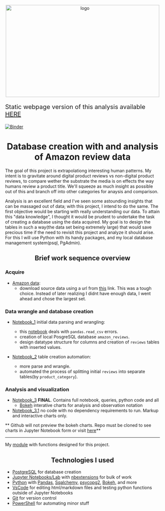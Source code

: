 <p align="center">
    <img src="https://pmcvariety.files.wordpress.com/2018/01/amazon-logo.jpg?w=1000&h=562&crop=1" alt="logo" width="500" height="300"/>
</p>

<p style="text-align:left; font-size:20px;">Static webpage version of this analysis available <a href="https://ukrainian-serge.github.io/amazon_reviews.io/">HERE</a></p>
  
[![Binder](https://mybinder.org/badge_logo.svg)](https://mybinder.org/v2/gh/ukrainian-serge/amazon_reviews.io/master)



<h1  align="center">Database creation with and analysis of Amazon review data</h1>

The goal of this project is extrapolationg interesting human patterns. My intent is to gravitate around digital product reviews vs non-digital product reviews, to compare wether the substrate the media is on effects the way humans review a product title. We'll squeeze as much insight as possible out of this and branch off into other categories for anaysis and comparison.

Analysis is an excellent field and I've seen some astounding insights that can be massaged out of data; with this project, I intend to do the same. The first objective would be starting with really understanding our data. To attain this "data knowledge", I thought it would be prudent to undertake the task of creating a database using the data acquired. My goal is to design the tables in such a way(the data set being extremely large) that would save precious time if the need to revisit this project and analyze it should arise. For this I will use  Python with its handy packages, and my local database management system(psql, PgAdmin). 


<h2 align="center">Brief work sequence overview</h2>

<h3 align="left">Acquire</h3>

 - [Amazon data](https://s3.amazonaws.com/amazon-reviews-pds/readme.html):
    - download source data using a url from [this](https://s3.amazonaws.com/amazon-reviews-pds/tsv/index.txt) link.
        This was a tough choice. Instead of later realizing I didnt have enough data, I went ahead and chose the largest set. 
    
<h3 align="left">Data wrangle and database creation</h3>

 - [Notebook_1](https://github.com/ukrainian-serge/amazon_reviews.io/blob/master/notebooks/NOTEBOOK_1.0.ipynb) initial data parsing and wrangling:
      - this [notebook](https://github.com/ukrainian-serge/amazon_reviews.io/blob/master/notebooks/NOTEBOOK_1.1_LOG_explore.ipynb) deals with `pandas.read_csv` errors.
      - creation of local PosgreSQL database `amazon_reviews`.
      - design datatype structure for columns and creation of `reviews` tables with inserted values.
    
 - [Notebook_2](https://github.com/ukrainian-serge/amazon_reviews.io/blob/master/notebooks/NOTEBOOK_2.0.ipynb) table creation automation:
      - more parse and wrangle.
      - automated the process of splitting initial `reviews` into separate tables(by `product_category`).

<h3 align="left">Analysis and visualization</h3>

 - [Notebook_3](https://github.com/ukrainian-serge/amazon_reviews.io/blob/master/notebooks/NOTEBOOK_3.0_FINAL.ipynb) **FINAL**. Contains full notebook, queries, python code and all
    - [Bokeh](https://docs.bokeh.org/en/latest/docs/gallery.html) interative charts for analysis and observation notation
 - [Notebook_3.1](https://github.com/ukrainian-serge/amazon_reviews.io/blob/master/notebooks/NOTEBOOK_3.1_NO_CODE.ipynb) no code with no dependency requirements to run. Markup and interactive charts only.

** Github will not preview the bokeh charts. Repo must be cloned to see charts in Jupyter Notebook form or visit [here]("https://ukrainian-serge.github.io/amazon_reviews.io/")**
 
---

My [module](https://github.com/ukrainian-serge/amazon_reviews.io/blob/master/notebooks/amazon_reviews_module.py) with functions designed for this project.

<h2 align="center">Technologies I used</h2>

 - [PostgreSQL](https://www.postgresql.org/download/) for database creation  
 - [Jupyter Notebooks/Lab](https://jupyterlab.readthedocs.io/en/stable/getting_started/installation.html) with [nbextensions](https://jupyter-contrib-nbextensions.readthedocs.io/en/latest/) for bulk of work  
 - [Python](https://www.python.org/) with [Pandas](https://pandas.pydata.org/), [Sqalchemy](https://www.sqlalchemy.org/), [psycopg2](https://pypi.org/project/psycopg2/), [Bokeh](https://docs.bokeh.org/en/latest/docs/gallery.html), and more
 - [VsCode](https://code.visualstudio.com/) for editing html/markdown files and testing python functions outside of Jupyter Notebooks
 - [Git](https://git-scm.com/) for version control
 - [PowerShell](https://docs.microsoft.com/en-us/powershell/) for automating minor stuff
